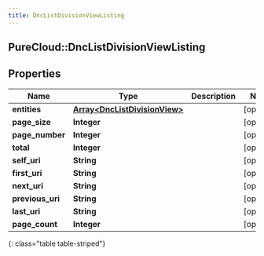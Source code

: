 ```yaml
---
title: DncListDivisionViewListing
---
```

## PureCloud::DncListDivisionViewListing

## Properties

|Name | Type | Description | Notes|
|------------ | ------------- | ------------- | -------------|
| **entities** | [**Array&lt;DncListDivisionView&gt;**](DncListDivisionView.html) |  | [optional] |
| **page_size** | **Integer** |  | [optional] |
| **page_number** | **Integer** |  | [optional] |
| **total** | **Integer** |  | [optional] |
| **self_uri** | **String** |  | [optional] |
| **first_uri** | **String** |  | [optional] |
| **next_uri** | **String** |  | [optional] |
| **previous_uri** | **String** |  | [optional] |
| **last_uri** | **String** |  | [optional] |
| **page_count** | **Integer** |  | [optional] |
{: class="table table-striped"}


